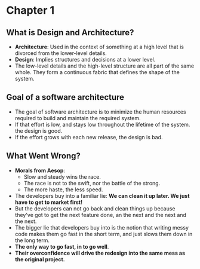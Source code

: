 # Chapter 1

## What is Design and Architecture?
- **Architecture**: Used in the context of something at a high level that is divorced from the lower-level details.
- **Design**: Implies structures and decisions at a lower level.
- The low-level details and the high-level structure are all part of the same whole. They form a continuous fabric that defines the shape of the system.

## Goal of a software architecture
- The goal of software architecture is to minimize the human resources required to build and maintain the required system.
- If that effort is low, and stays low throughout the lifetime of the system. the design is good.
- If the effort grows with each new release, the design is bad.

## What Went Wrong?
- **Morals from Aesop**:
  - Slow and steady wins the race.
  - The race is not to the swift, nor the battle of the strong.
  - The more haste, the less speed.
- The developers buy into a familiar lie: **We can clean it up later. We just have to get to market first!**
- But the developers can not go back and clean things up because they've got to get the next feature done, an the next and the next and the next.
- The bigger lie that developers buy into is the notion that writing messy code makes them go fast in the short term, and just slows them down in the long term.
- **The only way to go fast, in to go well**.
- **Their overconfidence will drive the redesign into the same mess as the original project.**

